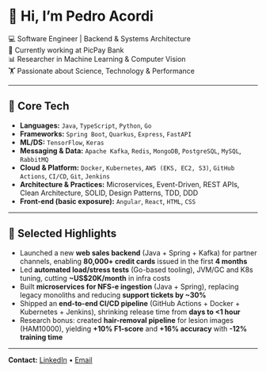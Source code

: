 # 👋 Hi, I’m Pedro Acordi

💻 Software Engineer | Backend & Systems Architecture <br/>
🏢 Currently working at PicPay Bank <br/>
📊 Researcher in Machine Learning & Computer Vision <br/>
🏋️ Passionate about Science, Technology & Performance <br/>

---

## 🔧 Core Tech
- **Languages:** `Java`, `TypeScript`, `Python`, `Go`
- **Frameworks:** `Spring Boot`, `Quarkus`, `Express`, `FastAPI`
- **ML/DS:** `TensorFlow`, `Keras`  
- **Messaging & Data:** `Apache Kafka`, `Redis`, `MongoDB`, `PostgreSQL`, `MySQL`, `RabbitMQ`  
- **Cloud & Platform:** `Docker`, `Kubernetes`, `AWS (EKS, EC2, S3)`, `GitHub Actions`, `CI/CD`, `Git`, `Jenkins`
- **Architecture & Practices:** Microservices, Event-Driven, REST APIs, Clean Architecture, SOLID, Design Patterns, TDD, DDD  
- **Front-end (basic exposure):** `Angular`, `React`, `HTML`, `CSS`

---

## 🌱 Selected Highlights
- Launched a new **web sales backend** (Java + Spring + Kafka) for partner channels, enabling **80,000+ credit cards** issued in the first **4 months**  
- Led **automated load/stress tests** (Go-based tooling), JVM/GC and K8s tuning, cutting **~US$20K/month** in infra costs  
- Built **microservices for NFS-e ingestion** (Java + Spring), replacing legacy monoliths and reducing **support tickets by ~30%**  
- Shipped an **end-to-end CI/CD pipeline** (GitHub Actions + Docker + Kubernetes + Jenkins), shrinking release time from **days to <1 hour**  
- Research bonus: created **hair-removal pipeline** for lesion images (HAM10000), yielding **+10% F1-score** and **+16% accuracy** with **-12% training time**

---

**Contact:** [LinkedIn](https://www.linkedin.com/in/paacordi/) • [Email](mailto:pedroacordi.cv@gmail.com)
